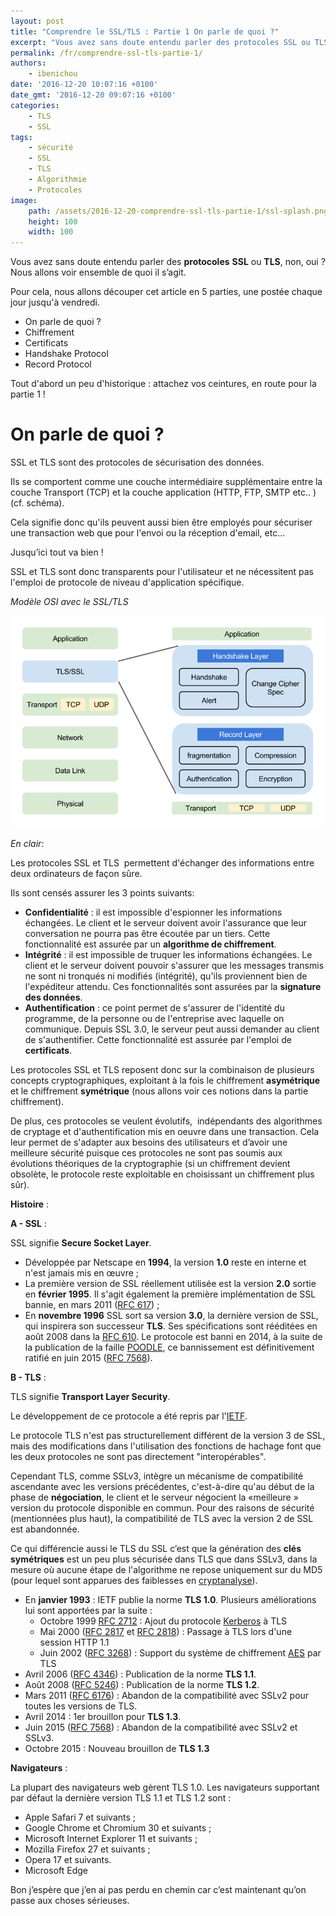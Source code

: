 ```yaml
---
layout: post
title: "Comprendre le SSL/TLS : Partie 1 On parle de quoi ?"
excerpt: "Vous avez sans doute entendu parler des protocoles SSL ou TLS, non, oui ?"
permalink: /fr/comprendre-ssl-tls-partie-1/
authors:
    - ibenichou
date: '2016-12-20 10:07:16 +0100'
date_gmt: '2016-12-20 09:07:16 +0100'
categories:
    - TLS
    - SSL
tags:
    - sécurité
    - SSL
    - TLS
    - Algorithmie
    - Protocoles
image:
    path: /assets/2016-12-20-comprendre-ssl-tls-partie-1/ssl-splash.png
    height: 100
    width: 100
---
```



Vous avez sans doute entendu parler des **protocoles** **SSL** ou **TLS**, non, oui ?
Nous allons voir ensemble de quoi il s’agit.

Pour cela, nous allons découper cet article en 5 parties, une postée chaque jour jusqu'à vendredi.

* On parle de quoi ?
* Chiffrement
* Certificats
* Handshake Protocol
* Record Protocol

Tout d'abord un peu d'historique : attachez vos ceintures, en route pour la partie 1 !

# On parle de quoi ?

SSL et TLS sont des protocoles de sécurisation des données.

Ils se comportent comme une couche intermédiaire supplémentaire entre la couche Transport (TCP) et la couche application (HTTP, FTP, SMTP etc.. ) (cf. schéma).

Cela signifie donc qu'ils peuvent aussi bien être employés pour sécuriser une transaction web que pour l'envoi ou la réception d'email, etc…

Jusqu’ici tout va bien !

SSL et TLS sont donc transparents pour l'utilisateur et ne nécessitent pas l'emploi de protocole de niveau d'application spécifique.

*Modèle OSI avec le SSL/TLS*

<img src="/assets/2016-12-20-comprendre-ssl-tls-partie-1/tls-in-osi.png" />

*En clair:*

Les protocoles SSL et TLS  permettent d'échanger des informations entre deux ordinateurs de façon sûre.

Ils sont censés assurer les 3 points suivants:

* **Confidentialité** : il est impossible d'espionner les informations échangées. Le client et le serveur doivent avoir l'assurance que leur conversation ne pourra pas être écoutée par un tiers. Cette fonctionnalité est assurée par un **algorithme de chiffrement**.
* **Intégrité** : il est impossible de truquer les informations échangées. Le client et le serveur doivent pouvoir s'assurer que les messages transmis ne sont ni tronqués ni modifiés (intégrité), qu'ils proviennent bien de l'expéditeur attendu. Ces fonctionnalités sont assurées par la **signature des données**.
* **Authentification** : ce point permet de s'assurer de l'identité du programme, de la personne ou de l'entreprise avec laquelle on communique. Depuis SSL 3.0, le serveur peut aussi demander au client de s'authentifier. Cette fonctionnalité est assurée par l'emploi de **certificats**.

Les protocoles SSL et TLS reposent donc sur la combinaison de plusieurs concepts cryptographiques, exploitant à la fois le chiffrement **asymétrique** et le chiffrement **symétrique** (nous allons voir ces notions dans la partie chiffrement).

De plus, ces protocoles se veulent évolutifs,  indépendants des algorithmes de cryptage et d'authentification mis en oeuvre dans une transaction. Cela leur permet de s'adapter aux besoins des utilisateurs et d’avoir une meilleure sécurité puisque ces protocoles ne sont pas soumis aux évolutions théoriques de la cryptographie (si un chiffrement devient obsolète, le protocole reste exploitable en choisissant un chiffrement plus sûr).

**Histoire** :

**A - SSL** :

SSL signifie **Secure Socket Layer**.

* Développée par Netscape en **1994**, la version **1.0** reste en interne et n'est jamais mis en œuvre ;
* La première version de SSL réellement utilisée est la version **2.0** sortie en **février 1995**.
Il s'agit également la première implémentation de SSL bannie, en mars 2011 ([RFC 617](https://tools.ietf.org/html/rfc6176)) ;
* En **novembre 1996** SSL sort sa version **3.0**, la dernière version de SSL, qui inspirera son successeur **TLS**. Ses spécifications sont rééditées en août 2008 dans la [RFC 610](https://tools.ietf.org/html/rfc6101).
Le protocole est banni en 2014, à la suite de la publication de la faille [POODLE](https://fr.wikipedia.org/wiki/POODLE), ce bannissement est définitivement ratifié en juin 2015 ([RFC 7568](https://tools.ietf.org/html/rfc7568)).

**B - TLS** :

TLS signifie **Transport Layer Security**.

Le développement de ce protocole a été repris par l'[IETF](https://www.ietf.org/).

Le protocole TLS n'est pas structurellement différent de la version 3 de SSL, mais des modifications dans l'utilisation des fonctions de hachage font que les deux protocoles ne sont pas directement "interopérables".

Cependant TLS, comme SSLv3, intègre un mécanisme de compatibilité ascendante avec les versions précédentes, c'est-à-dire qu'au début de la phase de **négociation**, le client et le serveur négocient la «meilleure » version du protocole disponible en commun. Pour des raisons de sécurité (mentionnées plus haut), la compatibilité de TLS avec la version 2 de SSL est abandonnée.

Ce qui différencie aussi le TLS du SSL c’est que la génération des **clés symétriques** est un peu plus sécurisée dans TLS que dans SSLv3, dans la mesure où aucune étape de l'algorithme ne repose uniquement sur du MD5 (pour lequel sont apparues des faiblesses en [cryptanalyse](https://fr.wikipedia.org/wiki/Cryptanalyse)).

* En **janvier 1993** : IETF publie la norme **TLS 1.0**. Plusieurs améliorations lui sont apportées par la suite :
    * Octobre 1999 [RFC 2712](https://tools.ietf.org/html/rfc2712) : Ajout du protocole [Kerberos](https://fr.wikipedia.org/wiki/Kerberos_(protocole)) à TLS
    * Mai 2000 ([RFC 2817](https://tools.ietf.org/html/rfc2817) et [RFC 2818](https://tools.ietf.org/html/rfc2818)) : Passage à TLS lors d'une session HTTP 1.1
    * Juin 2002 ([RFC 3268](https://tools.ietf.org/html/rfc3268)) : Support du système de chiffrement [AES](https://fr.wikipedia.org/wiki/Standard_de_chiffrement_avanc%C3%A9) par TLS
* Avril 2006 ([RFC 4346](https://tools.ietf.org/html/rfc4346)) : Publication de la norme **TLS 1.1**.
* Août 2008 ([RFC 5246](https://tools.ietf.org/html/rfc5246)) : Publication de la norme **TLS 1.2**.
* Mars 2011 ([RFC 6176](https://tools.ietf.org/html/rfc6176)) : Abandon de la compatibilité avec SSLv2 pour toutes les versions de TLS.
* Avril 2014 : 1er brouillon pour **TLS 1.3**.
* Juin 2015 ([RFC 7568](https://tools.ietf.org/html/rfc7568)) : Abandon de la compatibilité avec SSLv2 et SSLv3.
* Octobre 2015 : Nouveau brouillon de **TLS 1.3**

**Navigateurs** :

La plupart des navigateurs web gèrent TLS 1.0. Les navigateurs supportant par défaut la dernière version TLS 1.1 et TLS 1.2 sont :
* Apple Safari 7 et suivants ;
* Google Chrome et Chromium 30 et suivants ;
* Microsoft Internet Explorer 11 et suivants ;
* Mozilla Firefox 27 et suivants ;
* Opera 17 et suivants.
* Microsoft Edge

Bon j’espère que j’en ai pas perdu en chemin car c’est maintenant qu’on passe aux choses sérieuses.
